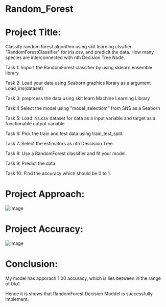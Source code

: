 # Random_Forest

# Project Title:

Classify random forest algorithm using skit learning clssifier "RandomForestClassifier" for iris.csv, and predicit the data. How many species are interconnected with nth Decision Tree Node.

Task 1:
Import the RandomForest classifier by using sklearn.ensemble library

Task 2:
Load your data using Seaborn graphics library as a argument Load_iris(dataset)

Task 3:
preprcess the data using skit learn Machine Learning Library

Task:4
Select the model using "model_selectiom" from SNS as a Seaborn

Task 5:
Load iris.csv dataset for data as a input variable and target as a functionable output variable

Task 6:
Pick the train and test data using train_test_split.

Task 7:
Select the estimators as nth Descision Tree.

Task 8:
Use a RandomForest classifier and fit your model.

Task 9:
Predict the data

Task 10:
Find the accuracy which should be 0 to 1.

# Project Approach:

![image](https://github.com/TanniruShreya/Random_Forest/assets/132294967/f0207e2a-f14e-4ee8-bd36-ead0aa74de8f)

# Project Accuracy:

![image](https://github.com/TanniruShreya/Random_Forest/assets/132294967/94e631e1-0c6c-4112-9de2-656cb3bf3305)

# Conclusion:

My model has apporach 1.00 accuracy, which is lies between in the range of 0to1.

Hence it is shows that RandomForest Decision Moddel is successfully implement.










